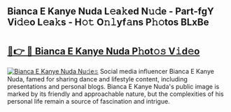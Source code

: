 ## Bianca E Kanye Nuda L𝚎a𝚔ed N𝚞𝚍e - Part-fgY Vi𝚍𝚎o L𝚎a𝚔s - H𝚘𝚝 O𝚗𝚕yf𝚊ns P𝚑𝚘tos BLxBe

# <h2><a href="http://kfdnzxi.oniu.top/?m=Bianca+E+Kanye+Nuda">🔗👉 🔴 Bianca E Kanye Nuda P𝚑ot𝚘𝚜 V𝚒d𝚎o</a></h2>

[![Bianca E Kanye Nuda Nu𝚍e𝚜](https://i.imgur.com/0qMVB7G.gif)](http://kfdnzxi.oniu.top/?m=Bianca+E+Kanye+Nuda)
Social media influencer Bianca E Kanye Nuda, famed for sharing dance and lifestyle content, including presentations and personal blogs. Bianca E Kanye Nuda's public image is marked by its friendly and approachable nature, but the complexities of his personal life remain a source of fascination and intrigue.  
